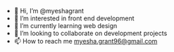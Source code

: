 - 👋 Hi, I’m @myeshagrant
- 👀 I’m interested in front end development 
- 🌱 I’m currently learning web design 
- 💞️ I’m looking to collaborate on development projects 
- 📫 How to reach me myesha.grant96@gmail.com

<!---
myeshagrant/myeshagrant is a ✨ special ✨ repository because its `README.md` (this file) appears on your GitHub profile.
You can click the Preview link to take a look at your changes.
--->
